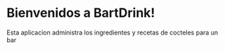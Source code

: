 <h1>Bienvenidos a BartDrink!</h1>
<p>Esta aplicacion administra los ingredientes y 
recetas de cocteles para un bar</p> 
